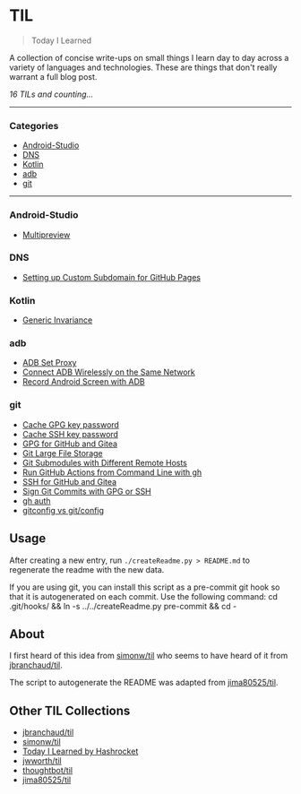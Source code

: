 # TIL

> Today I Learned

A collection of concise write-ups on small things I learn day to day across a
variety of languages and technologies. These are things that don't really
warrant a full blog post.


_16 TILs and counting..._

---

### Categories

* [Android-Studio](#Android-Studio)
* [DNS](#DNS)
* [Kotlin](#Kotlin)
* [adb](#adb)
* [git](#git)

---

### Android-Studio

- [Multipreview](Android-Studio/jetpack-compose-multipreview.md)

### DNS

- [Setting up Custom Subdomain for GitHub Pages](DNS/custom-subdomain-for-github-pages.md)

### Kotlin

- [Generic Invariance](Kotlin/generic-invariance.md)

### adb

- [ADB Set Proxy](adb/adb-set-proxy.md)
- [Connect ADB Wirelessly on the Same Network](adb/connect-adb-wirelessly.md)
- [Record Android Screen with ADB](adb/record-android-screen-with-adb.md)

### git

- [Cache GPG key password](git/cache-gpg-key-password.md)
- [Cache SSH key password](git/cache-ssh-key-password.md)
- [GPG for GitHub and Gitea](git/gpg-for-github-and-gitea.md)
- [Git Large File Storage](git/git-lfs.md)
- [Git Submodules with Different Remote Hosts](git/git-submodules-with-different-remote-hosts.md)
- [Run GitHub Actions from Command Line with gh](git/run-gha-from-cli-with-gh.md)
- [SSH for GitHub and Gitea](git/ssh-for-github-and-gitea.md)
- [Sign Git Commits with GPG or SSH](git/sign-git-commits-with-gpg-or-ssh.md)
- [gh auth](git/gh-auth.md)
- [gitconfig vs git/config](git/git-config-scope.md)

## Usage

After creating a new entry, run `./createReadme.py > README.md` to regenerate
the readme with the new data.

If you are using git, you can install this script as a pre-commit git hook so
that it is autogenerated on each commit.  Use the following command:
    cd .git/hooks/ && ln -s ../../createReadme.py pre-commit && cd -


## About

I first heard of this idea from [simonw/til](https://github.com/simonw/til)
who seems to have heard of it from [jbranchaud/til](https://github.com/jbranchaud/til).

The script to autogenerate the README was adapted from [jima80525/til](https://github.com/jima80525/til).

## Other TIL Collections

* [jbranchaud/til](https://github.com/jbranchaud/til)
* [simonw/til](https://github.com/simonw/til)
* [Today I Learned by Hashrocket](https://til.hashrocket.com)
* [jwworth/til](https://github.com/jwworth/til)
* [thoughtbot/til](https://github.com/thoughtbot/til)
* [jima80525/til](https://github.com/jima80525/til)
